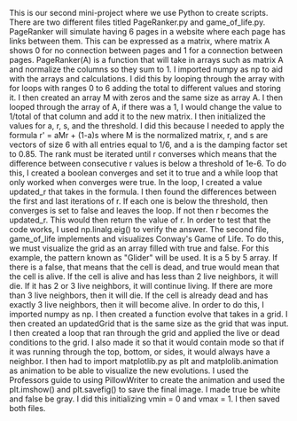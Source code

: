 This is our second mini-project where we use Python to create scripts. There are two different files titled PageRanker.py and game_of_life.py. PageRanker will simulate having 6 pages in a website where each page has links between them. This can be expressed as a matrix, where matrix A shows 0 for no connection between pages and 1 for a connection between pages. PageRanker(A) is a function that will take in arrays such as matrix A and normalize the columns so they sum to 1. I imported numpy as np to aid with the arrays and calculations. I did this by looping through the array with for loops with ranges 0 to 6 adding the total to different values and storing it. I then created an array M with zeros and the same size as array A. I then looped through the array of A, if there was a 1, I would change the value to 1/total of that column and add it to the new matrix. I then initialized the values for a, r, s, and the threshold. I did this because I needed to apply the formula r' = aMr + (1-a)s where M is the normalized matrix, r, and s are vectors of size 6 with all entries equal to 1/6, and a is the damping factor set to 0.85. The rank must be iterated until r converses which means that the difference between consecutive r values is below a threshold of 1e-6. To do this, I created a boolean converges and set it to true and a while loop that only worked when converges were true. In the loop, I created a value updated_r that takes in the formula. I then found the differences between the first and last iterations of r. If each one is below the threshold, then converges is set to false and leaves the loop. If not then r becomes the updated_r. This would then return the value of r. In order to test that the code works, I used np.linalg.eig() to verify the answer.
The second file, game_of_life implements and visualizes Conway's Game of Life. To do this, we must visualize the grid as an array filled with true and false. For this example, the pattern known as "Glider" will be used. It is a 5 by 5 array. If there is a false, that means that the cell is dead, and true would mean that the cell is alive. If the cell is alive and has less than 2 live neighbors, it will die. If it has 2 or 3 live neighbors, it will continue living. If there are more than 3 live neighbors, then it will die. If the cell is already dead and has exactly 3 live neighbors, then it will become alive. In order to do this, I imported numpy as np. I then created a function evolve that takes in a grid. I then created an updatedGrid that is the same size as the grid that was input. I then created a loop that ran through the grid and applied the live or dead conditions to the grid. I also made it so that it would contain mode so that if it was running through the top, bottom, or sides, it would always have a neighbor. I then had to import matplotlib.py as plt and matplolib.animation as animation to be able to visualize the new evolutions. I used the Professors guide to using PillowWriter to create the animation and used the plt.imshow() and plt.savefig() to save the final image. I made true be white and false be gray. I did this initializing vmin = 0 and vmax = 1. I then saved both files. 
